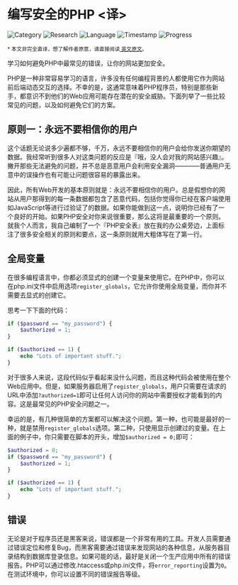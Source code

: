 # 编写安全的PHP <译>

![Category](https://img.shields.io/badge/category-methodology-blue.svg)
![Research](https://img.shields.io/badge/research-web_security-blue.svg)
![Language](https://img.shields.io/badge/lang-php-blue.svg)
![Timestamp](https://img.shields.io/badge/timestamp-0000000000-lightgrey.svg)
![Progress](https://img.shields.io/badge/progress-25%25-orange.svg)

<sub>* 本文非完全直译，想了解作者原意，请直接阅读[<i class="fa fa-link"></i> 英文原文](https://www.addedbytes.com/blog/?tag=writing%20secure%20php)。</sub>

学习如何避免PHP中最常见的错误，让你的网站更加安全。

PHP是一种非常容易学习的语言，许多没有任何编程背景的人都使用它作为网站前后端动态交互的选择。不幸的是，这通常意味着PHP程序员，特别是那些新手，都意识不到他们的Web应用可能存在潜在的安全威胁。下面列举了一些比较常见的问题，以及如何避免它们的方案。

## 原则一：永远不要相信你的用户

这个话题无论说多少遍都不够，千万，永远不要相信你的用户会给你发送你期望的数据。我经常听到很多人对这类问题的反应是『哦，没人会对我的网站感兴趣』。撇开那些无法避免的问题，并不总是恶意用户会利用安全漏洞————普通用户无意中的误操作也有可能让问题很容易的暴露出来。

因此，所有Web开发的基本原则就是：永远不要相信你的用户。总是假想你的网站从用户那得到的每一条数据都包含了恶意代码，包括你觉得你已经在客户端使用如JavaScript等进行过验证了的数据。如果你能做到这一点，说明你已经有了一个良好的开始。如果PHP安全对你来说很重要，那么这将是最重要的一个原则。就我个人而言，我自己编制了一个『PHP安全表』放在我的办公桌旁边，上面标注了很多安全相关的原则和要点，这一条原则就用大粗体写在了第一行。

## 全局变量

在很多编程语言中，你都必须显式的创建一个变量来使用它。在PHP中，你可以在php.ini文件中启用选项`register_globals`，它允许你使用全局变量，而你并不需要去显式的创建它。

思考一下下面的代码：

```php
if ($password == "my_password") {
    $authorized = 1;
}

if ($authorized == 1) {
    echo "Lots of important stuff.";
}
```

对于很多人来说，这段代码似乎看起来没什么问题，而且这种代码会被使用在整个Web应用中。但是，如果服务器启用了`register_globals`，用户只需要在请求的URL中添加`?authorized=1`即可让任何人访问你的网站中需要授权才能看到的内容。这是最常见的PHP安全问题之一。

幸运的是，有几种很简单的方案都可以解决这个问题。第一种，也可能是最好的一种，就是禁用`register_globals`选项。第二种，只使用显示创建过的变量。在上面的例子中，你只需要在脚本的开头，增加`$authorized = 0;`即可：

```php
$authorized = 0;
if ($password == "my_password") {
    $authorized = 1;
}

if ($authorized == 1) {
    echo "Lots of important stuff.";
}
```

## 错误

无论是对于程序员还是黑客来说，错误都是一个非常有用的工具。开发人员需要通过错误定位和修复Bug，而黑客需要通过错误来发现网站的各种信息，从服务器目录结构到数据库登录信息。如果可能的话，最好是关闭一个生产应用中所有的错误报告。PHP可以通过修改.htaccess或php.ini文件，将`error_reporting`设置为`0`。在测试环境中，你可以设置不同的错误报告等级。